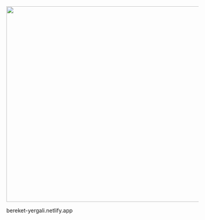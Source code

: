 <img src="https://advice.j2c.com/wp-content/uploads/sites/13/ezgif.com-optimize-9-2.gif" width="512px"/>

bereket-yergali.netlify.app

<!-- Proudly created with GPRM ( https://gprm.itsvg.in ) -->

